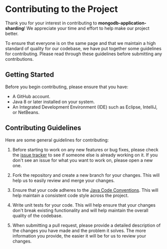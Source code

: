# Contributing to the Project

Thank you for your interest in contributing to **mongodb-application-sharding**! We appreciate your time and effort to
help make our project better.

To ensure that everyone is on the same page and that we maintain a high standard of quality for our codebase, we have
put together some guidelines for contributing. Please read through these guidelines before submitting any contributions.

## Getting Started

Before you begin contributing, please ensure that you have:

- A GitHub account.
- Java 8 or later installed on your system.
- An Integrated Development Environment (IDE) such as Eclipse, IntelliJ, or NetBeans.

## Contributing Guidelines

Here are some general guidelines for contributing:

1. Before starting to work on any new features or bug fixes, please check
   the [issue tracker](https://github.com/shashankrnr32/mongodb-application-sharding/issues) to see if someone else is
   already working on it. If you don't see an issue for what you want to work on, please open a new one.

2. Fork the repository and create a new branch for your changes. This will help us to easily review and merge your
   changes.

3. Ensure that your code adheres to
   the [Java Code Conventions](https://www.oracle.com/technetwork/java/codeconventions-150003.pdf). This will help
   maintain a consistent code style across the project.

4. Write unit tests for your code. This will help ensure that your changes don't break existing functionality and will
   help maintain the overall quality of the codebase.

5. When submitting a pull request, please provide a detailed description of the changes you have made and the problem it
   solves. The more information you provide, the easier it will be for us to review your changes.
